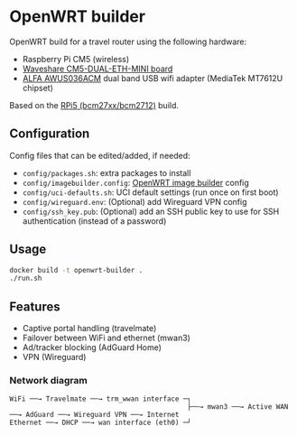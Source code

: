 # OpenWRT builder
OpenWRT build for a travel router using the following hardware:
* Raspberry Pi CM5 (wireless)
* [Waveshare CM5-DUAL-ETH-MINI board](https://www.waveshare.com/cm5-dual-eth-mini.htm)
* [ALFA AWUS036ACM](https://www.alfa.com.tw/products/awus036acm_1?variant=40320133464136) dual band USB wifi adapter (MediaTek MT7612U chipset)

Based on the [RPi5 (bcm27xx/bcm2712)](https://firmware-selector.openwrt.org/?target=bcm27xx%2Fbcm2712&id=rpi-5) build.

## Configuration
Config files that can be edited/added, if needed:
* `config/packages.sh`: extra packages to install
* `config/imagebuilder.config`: [OpenWRT image builder](https://openwrt.org/docs/guide-user/additional-software/imagebuilder) config
* `config/uci-defaults.sh`: UCI default settings (run once on first boot)
* `config/wireguard.env`: (Optional) add Wireguard VPN config
* `config/ssh_key.pub`: (Optional) add an SSH public key to use for SSH authentication (instead of a password)

## Usage
```sh
docker build -t openwrt-builder .
./run.sh
```

## Features
* Captive portal handling (travelmate)
* Failover between WiFi and ethernet (mwan3)
* Ad/tracker blocking (AdGuard Home)
* VPN (Wireguard)

### Network diagram
```
WiFi ──→ Travelmate ──→ trm_wwan interface ─┐
                                            ├──→ mwan3 ──→ Active WAN ──→ AdGuard ──→ Wireguard VPN ──→ Internet
Ethernet ──→ DHCP ──→ wan interface (eth0) ─┘
```

